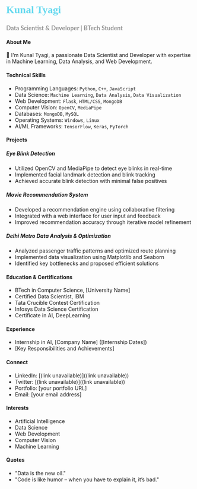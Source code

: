 # <font face="Montserrat" color="#66d9ef">Kunal Tyagi</font>
### <font face="Lato" color="#949494">Data Scientist & Developer | BTech Student</font>

#### About Me
👋 I'm Kunal Tyagi, a passionate Data Scientist and Developer with expertise in Machine Learning, Data Analysis, and Web Development.

#### **Technical Skills**
- Programming Languages: `Python`, `C++`, `JavaScript`
- Data Science: `Machine Learning`, `Data Analysis`, `Data Visualization`
- Web Development: `Flask`, `HTML/CSS`, `MongoDB`
- Computer Vision: `OpenCV`, `MediaPipe`
- Databases: `MongoDB`, `MySQL`
- Operating Systems: `Windows`, `Linux`
- AI/ML Frameworks: `TensorFlow`, `Keras`, `PyTorch`

#### **Projects**
##### Eye Blink Detection
- Utilized OpenCV and MediaPipe to detect eye blinks in real-time 
- Implemented facial landmark detection and blink tracking
- Achieved accurate blink detection with minimal false positives

##### Movie Recommendation System
- Developed a recommendation engine using collaborative filtering
- Integrated with a web interface for user input and feedback
- Improved recommendation accuracy through iterative model refinement

##### Delhi Metro Data Analysis & Optimization
- Analyzed passenger traffic patterns and optimized route planning
- Implemented data visualization using Matplotlib and Seaborn
- Identified key bottlenecks and proposed efficient solutions

#### **Education & Certifications**
- BTech in Computer Science, [University Name]
- Certified Data Scientist, IBM
- Tata Crucible Contest Certification
- Infosys Data Science Certification
- Certificate in AI, DeepLearning

#### **Experience**
- Internship in AI, [Company Name] ([Internship Dates])
- [Key Responsibilities and Achievements]

#### **Connect**
- LinkedIn: [(link unavailable)]((link unavailable))
- Twitter: [(link unavailable)]((link unavailable))
- Portfolio: [your portfolio URL]
- Email: [your email address]

#### **Interests**
- Artificial Intelligence
- Data Science
- Web Development
- Computer Vision
- Machine Learning

#### **Quotes**
- "Data is the new oil." 
- "Code is like humor – when you have to explain it, it’s bad."




<!---
Kunaltyagi4906/Kunaltyagi4906 is a ✨ special ✨ repository because its `README.md` (this file) appears on your GitHub profile.
You can click the Preview link to take a look at your changes.
--->
